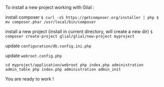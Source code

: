 To install a new project working with Glial :



install composer
`$ curl -sS https://getcomposer.org/installer | php
$ mv composer.phar /usr/local/bin/composer`


install a new project (install in current directory, will create a new dir)
`$ composer create-project glial/glial/new-project myproject`


update `configuration/db.config.ini.php`

update `webroot.config.php`


`cd myproject/application/webroot
php index.php administration admin_table
php index.php administration admin_init`


You are ready to work !
